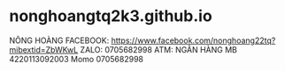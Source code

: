 # nonghoangtq2k3.github.io
NÔNG HOÀNG FACEBOOK: https://www.facebook.com/nonghoang22tq?mibextid=ZbWKwL ZALO: 0705682998 ATM: NGÂN HÀNG MB 4220113092003 Momo 0705682998
